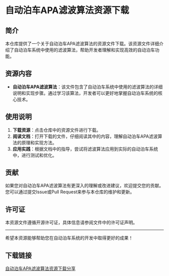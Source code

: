 # 自动泊车APA滤波算法资源下载

## 简介

本仓库提供了一个关于自动泊车APA滤波算法的资源文件下载。该资源文件详细介绍了自动泊车系统中使用的滤波算法，帮助开发者理解和实现高效的自动泊车功能。

## 资源内容

- **自动泊车APA滤波算法**：该文件包含了自动泊车系统中使用的滤波算法的详细说明和实现步骤。通过学习该算法，开发者可以更好地掌握自动泊车系统的核心技术。

## 使用说明

1. **下载资源**：点击仓库中的资源文件进行下载。
2. **阅读文档**：打开下载的文件，仔细阅读其中的内容，理解自动泊车APA滤波算法的原理和实现方法。
3. **应用实践**：根据文档中的指导，尝试将滤波算法应用到实际的自动泊车系统中，进行测试和优化。

## 贡献

如果您对自动泊车APA滤波算法有更深入的理解或改进建议，欢迎提交您的贡献。您可以通过提交Issue或Pull Request来参与本仓库的维护和更新。

## 许可证

本资源文件遵循开源许可证，具体信息请参阅文件中的许可证声明。

---

希望本资源能够帮助您在自动泊车系统的开发中取得更好的成果！

## 下载链接

[自动泊车APA滤波算法资源下载分享](https://pan.quark.cn/s/53a66b3ee32d)